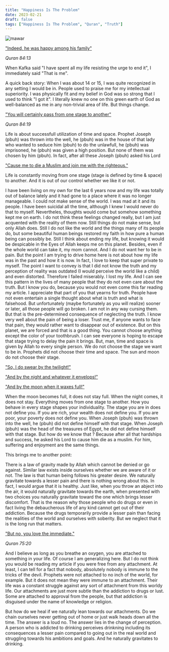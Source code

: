 ```yaml
---
title: "Happiness Is The Problem"
date: 2023-02-21
draft: false
tags: ["Happiness Is The Problem", "Quran", "Truth"]
---
```

![mawar](/img/smokingman.png)

["Indeed, he was happy among his family"]("https://quran.com/84/13")

<cite>Quran 84:13</cite>


When Kafka said "I have spent all my life resisting the urge to end it", I immediately said "That is me".

A quick back story:
    When I was about 14 or 15, I was quite recognized in any setting I would be in.
    People used to praise me for my intellectual superiority. I was physically fit and my belief in God was
    so strong that I used to think "I got it". I literally knew no one on this green earth of God as well-balanced as me
    in any non-trivial area of life. But things change.

["You will certainly pass from one stage to another"]("https://quran.com/84/19")

<cite>Quran 84:19</cite>

Life is about successfull utilization of time and space.
Prophet Joseph (pbuh) was thrown into the well, he (pbuh) was in the house of that lady who wanted to seduce him (pbuh) to do the unlawfull, he (pbuh) was imprisoned, he (pbuh) was given a high position. But none of them was chosen by him (pbuh). In fact, after all these Joseph (pbuh) asked his Lord

["Cause me to die a Muslim and join me with the righteous."]("https://quran.com/12/101")

Life is constantly moving from one stage (stage is defined by time & space) to another. And it is out of our control whether we like it or not.


I have been living on my own for the last 6 years now and my life was totally out of balance lately
and it had gone to a place where it was no longer manageable. I could not make sense of the world. I was mad at it and its people.
I have been suicidal all the time, although I knew I would never do that to myself. Nevertheles, thoughts would come but somehow
something kept me on earth. I do not think these feelings changed really, but I am just acquented with the reality of them now.
Still things do not make sense, but only Allah does. Still I do not like the world and the things many of its people do, but some beautiful human beings restored my faith in how pure a human being can possibly be. Still I think about ending my life, but knowing it would be despicable in the Eyes of Allah keeps me on this planet. Besides, even if the whole world can take it, my mom cannot. And I do not want her to be in pain. But the point I am trying to drive home here is not about how my life was in the past and how it is now. In fact, I love to keep that super private to myself. The point I want to convey is that I did not know the truth and my perception of reality was outdated (I would perceive the world like a child) and even distorted. Therefore I failed miserably. I lost my life. And I can see this pattern in the lives of many people that they do not even care about the truth. But I know you do, because you would not even come this far reading my article. I appreciate that part of you that yearns for truth. People have not even entertain a single thought about what is truth and what is falsehood. But unfortunately (maybe fortunately as you will realize) sooner or later, all those people will go broken. I am not in any way cursing them. But that is the pre-determined consequence of neglecting the truth. I know very well about the pain of being a loser. Trust me, if anyone wants to face that pain, they would rather want to disappear out of existence. But on this planet, we are forced and that is a good thing. You cannot choose anything except the color of your toothbrush. I can see everyone is hoping to escape that stage trying to delay the pain it brings. But, man, time and space is given by Allah to every single person. We do not choose the stage we want to be in. Prophets did not choose their time and space. The sun and moon do not choose their stage.

["So, I do swear by the twilight!"]("https://quran.com/84/16")

["And by the night and whatever it envelops!"]("https://quran.com/84/17")

["And by the moon when it waxes full!"]("https://quran.com/84/18")

When the moon becomes full, it does not stay full. When the night comes, it does not stay. Everything moves from one stage to another. How you behave in every stage shapes your individuality. The stage you are in does not define you. If you are rich, your wealth does not define you. If you are poor, your poverty does not define you. When Joseph (pbuh) was thrown into the well, he (pbuh)
did not define himself with that stage. When Joseph (pbuh) was the head of the treasures of Egypt, he did not define himself with that stage. But how do we know that ? Because after all that hardships and success, he asked his Lord to cause him die as a muslim.
For him, suffering and enjoyment are the same things.

This brings me to another point:

There is a law of gravity made by Allah which cannot be denied or go against. Similar law exists inside ourselves whether we are
aware of it or not. The law is that human being follows his greater desire. We naturally gravitate towards a lesser pain and there is
nothing wrong about this. In fact, I would argue that it is healthy. Just like, when you throw an abject into the air, it would naturally gravitate towards the earth, when presented with two choices you naturally gravitate toward the one which brings lesser discomfort. That is the reason why those people who do drugs or even in fact living the debaucherous life of any kind cannot get out of their addiction. Because the drugs temporarily provide a lesser pain than facing the realities of the world and ourselves with soberity. But we neglect that it is the long run that matters. 

["But no, you love the immediate."]("https://quran.com/75/20")

<cite>Quran 75:20</cite>

And I believe as long as you breathe an oxygen, you are attached to something in your life. Of course I am generalizing here. But I do not think you would be reading my article if you were free from any attachment. At least, I can tell for a fact that nobody, absolutely nobody is immune to the tricks of the devil. Prophets were not attached to no inch of the world, for example. But it does not mean they were immune to an attachment. Their life was a constant struggle against any sort of attachment from this worldy life. Our attachments are just more subtle than the addiction to drugs or lust. Some are attached to approval from the people, but that addiction is disguised under the name of knowledge or religion.

But how do we heal if we naturally lean towards our attachments. Do we chain ourselves never getting out of home or just walk heads down all the time. The answer is a loud no. The answer lies in the change of perception. A person who is addicted to drinking perceives drinkning including its consequences a lesser pain compared to going out in the real world and struggling towards his ambitions and goals. And he naturally gravitates to drinking. 







